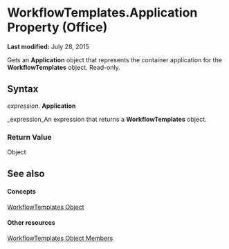 
# WorkflowTemplates.Application Property (Office)

 **Last modified:** July 28, 2015

Gets an  **Application** object that represents the container application for the **WorkflowTemplates** object. Read-only.

## Syntax

 _expression_. **Application**

 _expression_An expression that returns a  **WorkflowTemplates** object.


### Return Value

Object


## See also


#### Concepts


 [WorkflowTemplates Object](01df4716-4440-7761-8504-22f78e40f8e4.md)
#### Other resources


 [WorkflowTemplates Object Members](a29def44-dfe2-04fb-db6d-585c31e0fb32.md)
